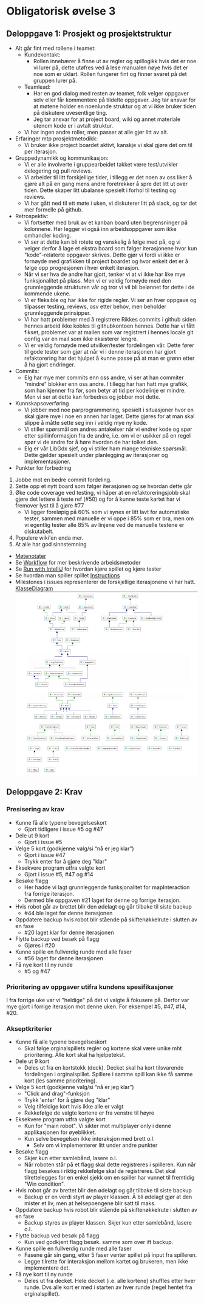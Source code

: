# Obligatorisk øvelse 3

## Deloppgave 1: Prosjekt og prosjektstruktur
* Alt går fint med rollene i teamet:
  * Kundekontakt:
    * Rollen innebærer å finne ut av regler og spillogikk hvis det er noe vi lurer på, dette utøfres ved å lese manualen nøye hvis det er noe som er uklart. Rollen fungerer fint og finner svaret på det gruppen lurer på.
  * Teamlead:
    * Har en god dialog med resten av teamet, folk velger oppgaver selv eller får kommentere på tildelte oppgaver. Jeg tar ansvar for at møtene holder en noenlunde struktur og at vi ikke bruker tiden på diskutere uvesentlige ting.
    * Jeg tar ansvar for at project board, wiki og annet materiale utenom kode er i avtalt struktur.
  * Vi har ingen andre roller, men passer at alle gjør litt av alt.
* Erfaringer mtp prosjektmetodikk:
  * Vi bruker ikke project boardet aktivt, kanskje vi skal gjøre det om til per iterasjon.
* Gruppedynamikk og kommunikasjon:
  * Vi er alle involverte i gruppearbeidet takket være test/utvikler delegering og pull reviews.
  * Vi arbeider til litt forskjellige tider, i tillegg er det noen av oss liker å gjøre alt på en gang mens andre foretrekker å spre det litt ut over tiden. Dette skaper litt ubalanse spesielt i forhol til testing og reviews.
  * Vi har gått ned til ett møte i uken, vi diskuterer litt på slack, og tar det mer formelle på github.
* Retrospektiv:
  * Vi fortsetter med bruk av et kanban board uten begrensninger på kolonnene. Her legger vi også inn arbeidsoppgaver som ikke omhandler koding. 
  * Vi ser at dette kan bli rotete og vanskelig å følge med på, og vi velger derfor å lage et ekstra board som følger iterasjonene hvor kun "kode"-relaterte oppgaver skrives. Dette gjør vi fordi vi ikke er fornøyde med grafikken til project boardet og hvor enkelt det er å følge opp progresjonen i hver enkelt iterasjon.
  * Når vi ser hva de andre har gjort, tenker vi at vi ikke har like mye funksjonalitet på plass. Men vi er veldig fornøyde med den grunnleggende strukturen vår og tror vi vil bli belønnet for dette i de kommende ukene.
  * Vi er fleksible og har ikke for rigide regler. Vi ser an hver oppgave og tilpasser testing, reviews, osv etter behov, men beholder grunnleggende prinsipper.
  * Vi har hatt problemer med å registrere Rikkes commits i github siden hennes arbeid ikke kobles til githubkontoen hennes. Dette har vi fått fikset, problemet var at mailen som var registrert i hennes locale git config var en mail som ikke eksisterer lengre.
  * Vi er veldig fornøyde med utvilker/tester fordelingen vår. Dette fører til gode tester som gjør at når vi i denne iterasjonen har gjort refaktorering har det hjulpet å kunne passe på at man er grønn etter å ha gjort endringer.
* Commits:
  * Elg har mye mer commits enn oss andre, vi ser at han commiter "mindre" blokker enn oss andre. I tillegg har han hatt mye grafikk, som han kjenner fra før, som betyr at tid per kodelinje er mindre. Men vi ser at dette kan forbedres og jobber mot dette.
* Kunnskapsoverføring
  * Vi jobber med noe parprogrammering, spesielt i situasjoner hvor en skal gjøre mye i noe en annen har laget. Dette gjøres for at man skal slippe å måtte sette seg inn i veldig mye ny kode.
  * Vi stiller spørsmål om andres antakelser når vi endrer kode og spør etter spillinformasjon fra de andre, i.e. om vi er usikker på en regel spør vi de andre for å høre hvordan de har tolket den.
  * Elg er vår LibGdx sjef, og vi stiller ham mange tekniske spørsmål. Dette gjelder spesielt under planlegging av iterasjoner og implementasjoner.
* Punkter for forbedring
1. Jobbe mot en bedre commit fordeling.
2. Sette opp et nytt board som følger iterasjonen og se hvordan dette går
3. Øke code coverage ved testing, vi håper at en refaktoreringsjobb skal gjøre det lettere å teste ref (#50) og for å kunne teste kartet har vi fremover lyst til å gjøre #77
   * Vi ligger foreløpig på 60% som vi synes er litt lavt for automatiske tester, sammen med manuelle er vi oppe i 85% som er bra, men om vi egentlig tester alle 85% av linjene ved de manuelle testene er diskutabelt.
4. Populere wiki'en enda mer.
5. At alle har god sinnstemning

* [Møtenotater](https://github.com/inf112-v19/Blodige-roboter/wiki)
* Se [Workflow](https://github.com/inf112-v19/Blodige-roboter/wiki/Workflow) for mer beskrivende arbeidsmetoder
* Se [Run with IntelliJ](https://github.com/inf112-v19/Blodige-roboter/wiki/Other_Run-with-IntelliJ) for hvordan kjøre spillet og kjøre tester
* Se hvordan man spiller spillet [Instructions](https://github.com/inf112-v19/Blodige-roboter/wiki/Specification_Instructions)
* Milestones i issues representerer de forskjellige iterasjonene vi har hatt.
[KlasseDiagram](Oblig3-KlasseDiagram.PNG)
![klassediagram](Oblig3-KlasseDiagram.PNG)

## Deloppgave 2: Krav

### Presisering av krav
* Kunne få alle typene bevegelseskort
  * Gjort tidligere i issue #5 og #47
* Dele ut 9 kort
  * Gjort i issue #5
* Velge 5 kort (godkjenne valg/si “nå er jeg klar”)
  * Gjort i issue #47
  * Trykk enter for å gjøre deg "klar"
* Eksekvere program utfra valgte kort
  * Gjort i issue #5, #47 og #14
* Besøke flagg
  * Her hadde vi lagt grunnleggende funksjonalitet for mapInteraction fra forrige iterasjon.
  * Dermed ble oppgaven #21 laget for denne og forrige iterasjon.
* Hvis robot går av brettet blir den ødelagt og går tilbake til siste backup
  * #44 ble laget for denne iterasjonen
* Oppdatere backup hvis robot blir stående på skiftenøkkelrute i slutten av en fase
  * #20 laget klar for denne iterasjonen
* Flytte backup ved besøk på flagg
  * Gjøres i #20
* Kunne spille en fullverdig runde med alle faser
  * #56 laget for denne iterasjonen
* Få nye kort til ny runde
  * #5 og #47

### Prioritering av oppgaver utifra kundens spesifikasjoner
I fra forrige uke var vi "heldige" på det vi valgte å fokusere på. Derfor var mye gjort i forrige iterasjon mot denne uken. For eksempel #5, #47, #14, #20. 

### Akseptkriterier
* Kunne få alle typene bevegelseskort
  * Skal følge orginalspillets regler og kortene skal være unike mht prioritering. Alle kort skal ha hjelpetekst.
* Dele ut 9 kort
  * Deles ut fra en kortstokk (deck). Decket skal ha kort tilsvarende fordelingen i orginalspillet. Spillere i samme spill kan ikke få samme kort (les samme prioritering).
* Velge 5 kort (godkjenne valg/si “nå er jeg klar”)
  * "Click and drag"-funksjon
  * Trykk 'enter' for å gjøre deg "klar"
  * Velg tilfeldige kort hvis ikke alle er valgt
  * Rekkefølge de valgte kortene er fra venstre til høyre
* Eksekvere program utfra valgte kort
  * Kun for "main robot". Vi sikter mot multiplayer only i denne applikasjonen for øyeblikket.
  * Kun selve bevegelsen ikke interaksjon med brett o.l.
    * Selv om vi implementerer litt under andre punkter
* Besøke flagg
  * Skjer kun etter samlebånd,  lasere o.l.
  * Når roboten står på et flagg skal dette registreres i spilleren. Kun når flagg besøkes i riktig rekkefølge skal de registreres. Det skal tilrettelegges for en enkel sjekk om en spiller har vunnet til fremtidig "Win condition".
* Hvis robot går av brettet blir den ødelagt og går tilbake til siste backup
  * Backup er en verdi styrt av player klassen. Å bli ødelagt gjør at den mister et liv, men at helsepoengene blir satt til maks.
* Oppdatere backup hvis robot blir stående på skiftenøkkelrute i slutten av en fase
  * Backup styres av player klassen. Skjer kun etter samlebånd,  lasere o.l.
* Flytte backup ved besøk på flagg
  * Kun ved godkjent flagg besøk. samme som over ift backup.
* Kunne spille en fullverdig runde med alle faser
  * Fasene går sin gang, etter 5 faser venter spillet på input fra spilleren.
  * Legge tilrette for interaksjon mellom kartet og brukeren, men ikke implementere det.
* Få nye kort til ny runde
  * Deles ut fra decket. Hele decket (i.e. alle kortene) shuffles etter hver runde. Dvs alle kort er med i starten av hver runde (regel hentet fra orginalspillet).
